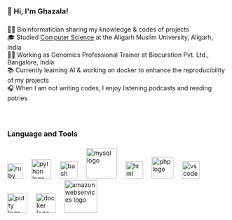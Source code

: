 
###

<h3 align="left"> 👋 Hi, I'm Ghazala! </h3>

###

👩‍💻 Bioinformatician sharing my knowledge & codes of projects  <br/> 
🎓 Studied [Computer Science](https://www.amu.ac.in) at the Aligarh Muslim University, Aligarh, India <br/> 
👩‍🔬 Working as Genomics Professional Trainer at Biocuration Pvt. Ltd., Bangalore, India <br/> 
📚 Currently learning AI & working on docker to enhance the reproducibility of my projects <br/> 
🎧 When I am not writing codes, I enjoy listening podcasts and reading potries<br/>

###
<br>
<h3 align="left"> Language and Tools</h3>

###
<div align="left">
  <img src="https://upload.wikimedia.org/wikipedia/commons/thumb/1/1b/R_logo.svg/724px-R_logo.svg.png" height="35" alt="ruby logo"  />
  <img width="12" />
  <img src="https://cdn.jsdelivr.net/gh/devicons/devicon/icons/python/python-original.svg" height="45" alt="python logo"  />
  <img width="12" />
  <img src="https://cdn.jsdelivr.net/gh/devicons/devicon/icons/bash/bash-original.svg" height="40" alt="bash logo"  />
  <img width="12" />
  <img src="https://cdn.jsdelivr.net/gh/devicons/devicon/icons/mysql/mysql-original-wordmark.svg" height="70" alt="mysql logo"  />
  <img width="12" />
  <img src="https://cdn.jsdelivr.net/gh/devicons/devicon/icons/html5/html5-original-wordmark.svg" height="40" alt="html logo"  />
  <img width="12" />
  <img src="https://cdn.jsdelivr.net/gh/devicons/devicon/icons/php/php-original.svg" height="50" alt="php logo"  />
  <img width="12" />
  <img src="https://cdn.jsdelivr.net/gh/devicons/devicon/icons/vscode/vscode-original.svg" height="40" alt="vscode logo"  />
  <img width="12" />
  <img src="https://cdn.jsdelivr.net/gh/devicons/devicon/icons/putty/putty-original.svg" height="45" alt="putty logo"  />
  <img width="12" />
  <img src="https://cdn.jsdelivr.net/gh/devicons/devicon/icons/docker/docker-plain-wordmark.svg" height="45" alt="docker logo"  />
  <img width="12" />
  <img src="https://cdn.jsdelivr.net/gh/devicons/devicon/icons/amazonwebservices/amazonwebservices-original-wordmark.svg" height="75" alt="amazonwebservices logo"  />
</div>

